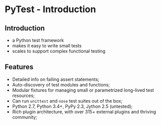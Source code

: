 # PyTest - Introduction

## Introduction
- a Python test framework
- makes it easy to write small tests
- scales to support complex functional testing

## Features
- Detailed info on failing assert statements;
- Auto-discovery of test modules and functions;
- Modular fixtures for managing small or parametrized long-lived test resources;
- Can run `unittest` and `nose` test suites out of the box;
- Python 2.7, Python 3.4+, PyPy 2.3, Jython 2.5 (untested);
- Rich plugin architecture, with over 315+ external plugins and thriving community;